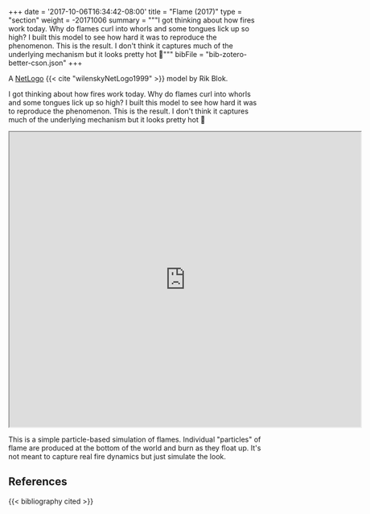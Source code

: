 +++
date = '2017-10-06T16:34:42-08:00'
title = "Flame (2017)"
type = "section"
weight = -20171006
summary = """I got thinking about how fires work today. Why do flames curl into whorls and some tongues lick up so high? I built this model to see how hard it was to reproduce the phenomenon. This is the result. I don't think it captures much of the underlying mechanism but it looks pretty hot 🙂"""
bibFile = "bib-zotero-better-cson.json"
+++

A [NetLogo] {{< cite "wilenskyNetLogo1999" >}} model by Rik Blok.

I got thinking about how fires work today. Why do flames curl into whorls and some tongues lick up so high? I built this model to see how hard it was to reproduce the phenomenon. This is the result. I don't think it captures much of the underlying mechanism but it looks pretty hot 🙂


<p align="center"><iframe title="" src="http://netlogoweb.org/web?https://raw.githubusercontent.com/rikblok/NetLogo-models/master/flame.nlogo" style="width:699px; height:587px"></iframe></p>


This is a simple particle-based simulation of flames.  Individual "particles" of flame are produced at the bottom of the world and burn as they float up.  It's not meant to capture real fire dynamics but just simulate the look.


## References

{{< bibliography cited >}}


[NetLogo]: http://ccl.northwestern.edu/netlogo/

